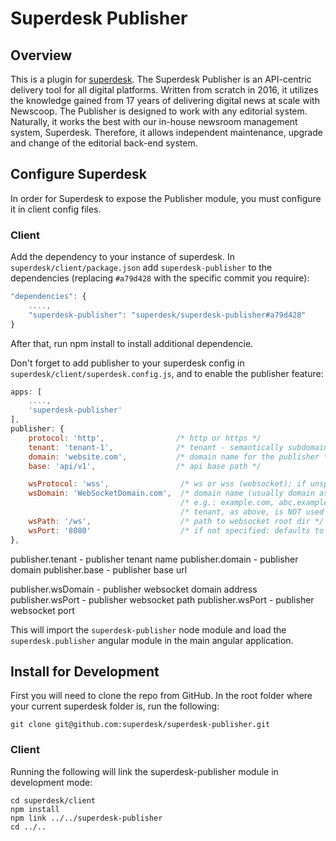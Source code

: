 # Superdesk Publisher


## Overview
This is a plugin for [superdesk](https://github.com/superdesk/superdesk).
The Superdesk Publisher is an API-centric delivery tool for all digital platforms. Written from scratch in 2016, it utilizes the knowledge gained from 17 years of delivering digital news at scale with Newscoop. The Publisher is designed to work with any editorial system. Naturally, it works the best with our in-house newsroom management system, Superdesk. Therefore, it allows independent maintenance, upgrade and change of the editorial back-end system.

## Configure Superdesk
In order for Superdesk to expose the Publisher module, you must configure it in client config files.

### Client
Add the dependency to your instance of superdesk.
In `superdesk/client/package.json` add `superdesk-publisher` to the dependencies
(replacing `#a79d428` with the specific commit you require):
```js
"dependencies": {
    ....,
    "superdesk-publisher": "superdesk/superdesk-publisher#a79d428"
}
```

After that, run npm install to install additional dependencie.

Don't forget to add publisher to your superdesk config in `superdesk/client/superdesk.config.js`, and
to enable the publisher feature:
```js
apps: [
    ....,
    'superdesk-publisher'
],
publisher: {
    protocol: 'http',                /* http or https */
    tenant: 'tenant-1',              /* tenant - semantically subdomain, '' is allowed */
    domain: 'website.com',           /* domain name for the publisher */
    base: 'api/v1',                  /* api base path */

    wsProtocol: 'wss',                /* ws or wss (websocket); if unspecified or '' defaults to 'wss' */
    wsDomain: 'WebSocketDomain.com',  /* domain name (usually domain as above) */
                                      /* e.g.: example.com, abc.example.com */
                                      /* tenant, as above, is NOT used for websocket */
    wsPath: '/ws',                    /* path to websocket root dir */
    wsPort: '8080'                    /* if not specified: defaults to 443 for wss, 80 for ws */
},
```

publisher.tenant - publisher tenant name
publisher.domain - publisher domain
publisher.base - publisher base url

publisher.wsDomain - publisher websocket domain address
publisher.wsPort - publisher websocket path
publisher.wsPort - publisher websocket port

This will import the `superdesk-publisher` node module and load the `superdesk.publisher` angular module in the main angular application.

## Install for Development

First you will need to clone the repo from GitHub.
In the root folder where your current superdesk folder is, run the following:
```
git clone git@github.com:superdesk/superdesk-publisher.git
```

### Client
Running the following will link the superdesk-publisher module in development mode:
```
cd superdesk/client
npm install
npm link ../../superdesk-publisher
cd ../..
```
